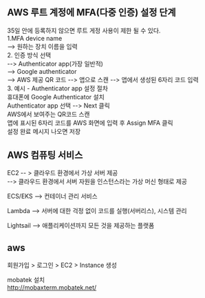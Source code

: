 #
## AWS 루트 계정에 MFA(다중 인증) 설정 단계  
35일 안에 등록하지 않으면 루트 게정 사용이 제한 될 수 있다.  
1.MFA device name  
--> 원하는 장치 이름을 입력  
2. 인증 방식 선택  
--> Authenticator app(가장 일반적)  
--> Google authenticator  
--> AWS 제공 QR 코드 --> 앱으로 스캔 --> 앱에서 생성된 6자리 코드 입력  
3. 예시 - Authenticator app 설정 절차  
휴대폰에 Google Authenticator 설치  
Authenticator app 선택 --> Next 클릭  
AWS에서 보여주는 QR코드 스캔  
앱에 표시된 6자리 코드를 AWS 화면에 입력 후 Assign MFA 클릭  
설정 완료 메시지 나오면 저장  
  
## AWS 컴퓨팅 서비스  
EC2 -- > 클라우드 환경에서 가상 서버 제공  
--> 클라우드 환경에서 서버 자원을 인스턴스라는 가상 머신 형태로 제공  
  
ECS/EKS --> 컨테이너 관리 서비스  
  
Lambda --> 서버에 대한 걱정 없이 코드를 실행(서버리스), 시스템 관리  
  
Lightsail --> 애플리케이션까지 모든 것을 제공하는 플랫폼  
  
  
## aws  
회원가입 > 로그인 > EC2 > Instance 생성  
  
mobatek 설치  
http://mobaxterm.mobatek.net/  
   